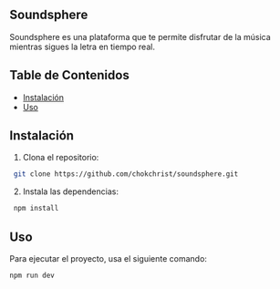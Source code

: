 ## Soundsphere
Soundsphere es una plataforma  que te permite disfrutar de la música mientras sigues la letra en tiempo real.

## Table de Contenidos
- [Instalación](#instalacion)
- [Uso](#uso)

## Instalación
1. Clona el repositorio:
```bash
 git clone https://github.com/chokchrist/soundsphere.git
```

2. Instala las dependencias:
```bash
 npm install
 ```

 ## Uso
Para ejecutar el proyecto, usa el siguiente comando:
```bash
npm run dev
```

